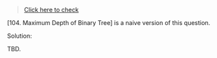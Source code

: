 >[Click here to check](https://leetcode.com/problems/maximum-depth-of-n-ary-tree/)

[104. Maximum Depth of Binary Tree] is a naive version of this question.

Solution:  

TBD.
